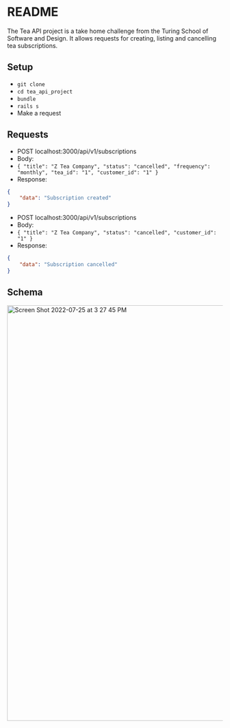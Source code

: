 # README

The Tea API project is a take home challenge from the Turing School of Software and Design. It allows requests for creating, listing and cancelling tea subscriptions. 

## Setup
- `git clone`
- `cd tea_api_project`
- `bundle`
- `rails s`
- Make a request

## Requests

- POST localhost:3000/api/v1/subscriptions
- Body: 
- `{ "title": "Z Tea Company", "status": "cancelled", "frequency": "monthly", "tea_id": "1", "customer_id": "1" }`
- Response:
``` json
{
    "data": "Subscription created"
}

```


- POST localhost:3000/api/v1/subscriptions
- Body: 
- `{ "title": "Z Tea Company", "status": "cancelled", "customer_id": "1" }`
- Response:
``` json
{
    "data": "Subscription cancelled"
}

```
## Schema

<img width="967" alt="Screen Shot 2022-07-25 at 3 27 45 PM" src="https://user-images.githubusercontent.com/26349568/180879396-8dc24c7b-4e45-4c70-94e3-38aea7ce0a20.png">
